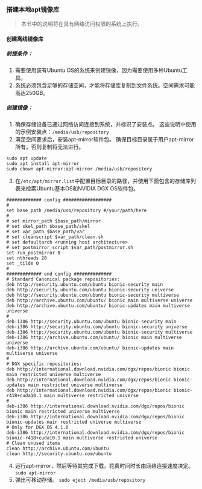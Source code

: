 ### 搭建本地apt镜像库
> 本节中的说明将在具有网络访问权限的系统上执行。

#### 创建离线镜像库
##### 前提条件：
1. 需要使用装有Ubuntu OS的系统来创建镜像，因为需要使用多种Ubuntu工具。
2. 系统必须包含足够的存储空间，才能将存储库复制到文件系统。空间需求可能高达250GB。

##### 创建镜像：
1. 确保存储设备已通过网络访问连接到系统，并标识了安装点。 这些说明中使用的示例安装点：`/media/usb/repository`
2. 满足空间要求后，安装apt-mirror软件包。 确保目标目录属于用户apt-mirror所有，否则复制将无法进行。
```
sudo apt update
sudo apt install apt-mirror 
sudo chown apt-mirror:apt-mirror /media/usb/repository 
```
3. 在`/etc/apt/mirror.list`中配置目标目录的路径，并使用下面包含的存储库列表来检索Ubuntu基本OS和NVIDIA DGX OS软件包。
```
############# config ################## 
# 
set base_path /media/usb/repository #/your/path/here 
# 
# set mirror_path $base_path/mirror 
# set skel_path $base_path/skel 
# set var_path $base_path/var 
# set cleanscript $var_path/clean.sh 
# set defaultarch <running host architecture> 
# set postmirror_script $var_path/postmirror.sh 
set run_postmirror 0 
set nthreads 20 
set _tilde 0 
# 
############# end config ############## 
# Standard Canonical package repositories: 
deb http://security.ubuntu.com/ubuntu bionic-security main 
deb http://security.ubuntu.com/ubuntu bionic-security universe 
deb http://security.ubuntu.com/ubuntu bionic-security multiverse 
deb http://archive.ubuntu.com/ubuntu/ bionic main multiverse universe 
deb http://archive.ubuntu.com/ubuntu/ bionic-updates main multiverse universe 
# 
deb-i386 http://security.ubuntu.com/ubuntu bionic-security main 
deb-i386 http://security.ubuntu.com/ubuntu bionic-security universe 
deb-i386 http://security.ubuntu.com/ubuntu bionic-security multiverse 
deb-i386 http://archive.ubuntu.com/ubuntu/ bionic main multiverse universe 
deb-i386 http://archive.ubuntu.com/ubuntu/ bionic-updates main multiverse universe 
# 
# DGX specific repositories: 
deb http://international.download.nvidia.com/dgx/repos/bionic bionic main restricted universe multiverse 
deb http://international.download.nvidia.com/dgx/repos/bionic bionic-updates main restricted universe multiverse 
deb http://international.download.nvidia.com/dgx/repos/bionic bionic-r418+cuda10.1 main multiverse restricted universe 
# 
deb-i386 http://international.download.nvidia.com/dgx/repos/bionic bionic main restricted universe multiverse 
deb-i386 http://international.download.nvidia.com/dgx/repos/bionic bionic-updates main restricted universe multiverse 
# Only for DGX OS 4.1.0 
deb-i386 http://international.download.nvidia.com/dgx/repos/bionic bionic-r418+cuda10.1 main multiverse restricted universe 
# Clean unused items 
clean http://archive.ubuntu.com/ubuntu 
clean http://security.ubuntu.com/ubuntu
```
4. 运行apt-mirror，然后等待其完成下载。花费时间时长由网络连接速度决定。
    ```sudo apt-mirror```
5. 弹出可移动存储。
   ```sudo eject /media/usb/repository ```


